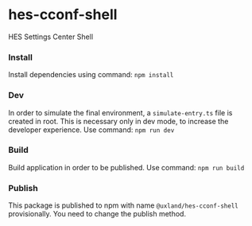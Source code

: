 # hes-cconf-shell
HES Settings Center Shell

### Install
Install dependencies using command: `npm install`

### Dev
In order to simulate the final environment, a `simulate-entry.ts` file is created in root. This is necessary only in dev mode, to increase the developer experience. Use command: `npm run dev`

### Build
Build application in order to be published. Use command: `npm run build`

### Publish
This package is published to npm with name `@uxland/hes-cconf-shell` provisionally. You need to change the publish method.
